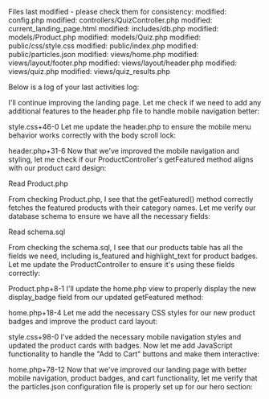 Files last modified - please check them for consistency:
        modified:   config.php
        modified:   controllers/QuizController.php
        modified:   current_landing_page.html
        modified:   includes/db.php
        modified:   models/Product.php
        modified:   models/Quiz.php
        modified:   public/css/style.css
        modified:   public/index.php
        modified:   public/particles.json
        modified:   views/home.php
        modified:   views/layout/footer.php
        modified:   views/layout/header.php
        modified:   views/quiz.php
        modified:   views/quiz_results.php

Below is a log of your last activities log:

I'll continue improving the landing page. Let me check if we need to add any additional features to the header.php file to handle mobile navigation better:

style.css+46-0
Let me update the header.php to ensure the mobile menu behavior works correctly with the body scroll lock:

header.php+31-6
Now that we've improved the mobile navigation and styling, let me check if our ProductController's getFeatured method aligns with our product card design:

Read Product.php

From checking Product.php, I see that the getFeatured() method correctly fetches the featured products with their category names. Let me verify our database schema to ensure we have all the necessary fields:

Read schema.sql

From checking the schema.sql, I see that our products table has all the fields we need, including is_featured and highlight_text for product badges. Let me update the ProductController to ensure it's using these fields correctly:

Product.php+8-1
I'll update the home.php view to properly display the new display_badge field from our updated getFeatured method:

home.php+18-4
Let me add the necessary CSS styles for our new product badges and improve the product card layout:

style.css+98-0
I've added the necessary mobile navigation styles and updated the product cards with badges. Now let me add JavaScript functionality to handle the "Add to Cart" buttons and make them interactive:

home.php+78-12
Now that we've improved our landing page with better mobile navigation, product badges, and cart functionality, let me verify that the particles.json configuration file is properly set up for our hero section:


